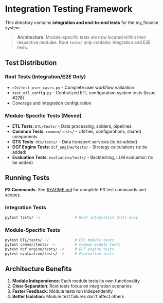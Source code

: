# Integration Testing Framework

This directory contains **integration and end-to-end tests** for the my_finance system.

> **Architecture**: Module-specific tests are now located within their respective modules. Root `tests/` only contains integration and E2E tests.

## Test Distribution

### Root Tests (Integration/E2E Only)
- `e2e/test_user_cases.py` - Complete user workflow validation
- `test_etl_config.py` - Centralized ETL configuration system tests (Issue #278)
- Coverage and integration configuration

### Module-Specific Tests (Moved)
- **ETL Tests**: `ETL/tests/` - Data processing, spiders, pipelines
- **Common Tests**: `common/tests/` - Utilities, configurations, shared components
- **DTS Tests**: `dts/tests/` - Data transport services (to be added)
- **DCF Engine Tests**: `dcf_engine/tests/` - Strategy calculations (to be added)
- **Evaluation Tests**: `evaluation/tests/` - Backtesting, LLM evaluation (to be added)

## Running Tests

**P3 Commands**: See [README.md](../README.md) for complete P3 test commands and scopes.

### Integration Tests
```bash
pytest tests/ -v                # Root integration tests only
```

### Module-Specific Tests
```bash
pytest ETL/tests/ -v            # ETL module tests
pytest common/tests/ -v         # Common module tests
pytest dcf_engine/tests/ -v     # DCF engine tests
pytest evaluation/tests/ -v     # Evaluation tests
```

## Architecture Benefits

1. **Module Independence**: Each module tests its own functionality
2. **Clear Separation**: Root tests focus on integration scenarios
3. **Faster Feedback**: Module tests run independently
4. **Better Isolation**: Module test failures don't affect others